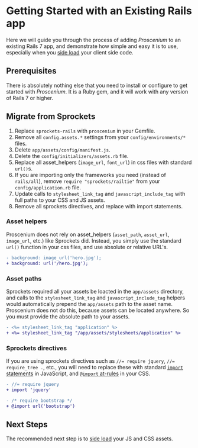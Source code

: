 # Getting Started with an Existing Rails app

Here we will guide you through the process of adding *Proscenium* to an existing Rails 7 app, and demonstrate how simple and easy it is to use, especially when you [side load](/README.md#side-loading) your client side code.

## Prerequisites

There is absolutely nothing else that you need to install or configure to get started with *Proscenium*. It is a Ruby gem, and it will work with any version of Rails 7 or higher.

## Migrate from Sprockets

1. Replace `sprockets-rails` with `proscenium` in your Gemfile.
2. Remove all `config.assets.*` settings from your `config/environments/*` files.
3. Delete `app/assets/config/manifest.js`.
4. Delete the `config/initializers/assets.rb` file.
5. Replace all asset_helpers (`image_url`, `font_url`) in css files with standard `url()`s.
6. If you are importing only the frameworks you need (instead of `rails/all`), remove `require "sprockets/railtie"` from your `config/application.rb` file.
7. Update calls to `stylesheet_link_tag` and `javascript_include_tag` with full paths to your CSS and JS assets.
8. Remove all sprockets directives, and replace with import statements.

### Asset helpers

Proscenium does not rely on asset_helpers (`asset_path`, `asset_url`, `image_url`, etc.) like Sprockets did. Instead, you simply use the standard `url()` function in your css files, and use absolute or relative URL's.

```diff
- background: image_url('hero.jpg');
+ background: url('/hero.jpg');
```

### Asset paths

Sprockets required all your assets be loacted in the `app/assets` directory, and calls to the `stylesheet_link_tag` and `javascript_include_tag` helpers would automatically prepend the `app/assets` path to the asset name. Proscenium does not do this, because assets can be located anywhere. So you must provide the absolute path to your assets.

```diff
- <%= stylesheet_link_tag "application" %>
+ <%= stylesheet_link_tag "/app/assets/stylesheets/application" %>
```

### Sprockets directives

If you are using sprockets directives such as `//= require jquery`, `//= require_tree .`, etc., you will need to replace these with standard [`import` statements](https://developer.mozilla.org/en-US/docs/Web/JavaScript/Reference/Statements/import) in JavaScript, and [`@import` at-rules](https://developer.mozilla.org/en-US/docs/Web/CSS/@import) in your CSS.

```diff
- //= require jquery
+ import 'jquery'
```

```diff
- /* require bootstrap */
+ @import url('bootstrap')
```

## Next Steps

The recommended next step is to [side load](/README.md#side-loading) your JS and CSS assets.
